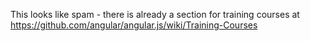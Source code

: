 This looks like spam - there is already a section for training courses at https://github.com/angular/angular.js/wiki/Training-Courses

